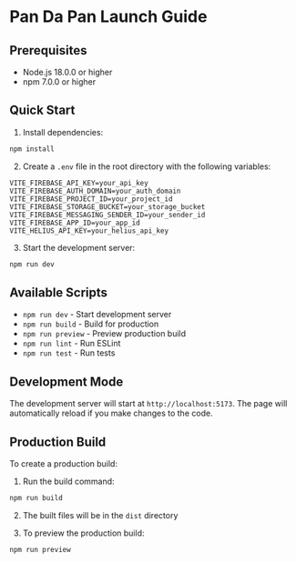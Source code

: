 # Pan Da Pan Launch Guide

## Prerequisites

- Node.js 18.0.0 or higher
- npm 7.0.0 or higher

## Quick Start

1. Install dependencies:
```bash
npm install
```

2. Create a `.env` file in the root directory with the following variables:
```env
VITE_FIREBASE_API_KEY=your_api_key
VITE_FIREBASE_AUTH_DOMAIN=your_auth_domain
VITE_FIREBASE_PROJECT_ID=your_project_id
VITE_FIREBASE_STORAGE_BUCKET=your_storage_bucket
VITE_FIREBASE_MESSAGING_SENDER_ID=your_sender_id
VITE_FIREBASE_APP_ID=your_app_id
VITE_HELIUS_API_KEY=your_helius_api_key
```

3. Start the development server:
```bash
npm run dev
```

## Available Scripts

- `npm run dev` - Start development server
- `npm run build` - Build for production
- `npm run preview` - Preview production build
- `npm run lint` - Run ESLint
- `npm run test` - Run tests

## Development Mode

The development server will start at `http://localhost:5173`. The page will automatically reload if you make changes to the code.

## Production Build

To create a production build:

1. Run the build command:
```bash
npm run build
```

2. The built files will be in the `dist` directory

3. To preview the production build:
```bash
npm run preview
```